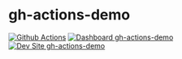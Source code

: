 # gh-actions-demo

[![Github Actions](https://github.com/danny2p/gh-actions-demo/actions/workflows/build_deploy_and_test.yml/badge.svg)](https://github.com/danny2p/gh-actions-demo/actions/workflows/build_deploy_and_test.yml)
[![Dashboard gh-actions-demo](https://img.shields.io/badge/dashboard-gh_actions_demo-yellow.svg)](https://dashboard.pantheon.io/sites/72584a18-53f1-4926-bb78-e2575ea3ed9a#dev/code)
[![Dev Site gh-actions-demo](https://img.shields.io/badge/site-gh_actions_demo-blue.svg)](http://dev-gh-actions-demo.pantheonsite.io/)